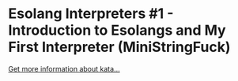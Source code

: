 Esolang Interpreters #1 - Introduction to Esolangs and My First Interpreter (MiniStringFuck)
=
[Get more information about kata...](https://www.codewars.com//kata//kata/586dd26a69b6fd46dd0000c0)